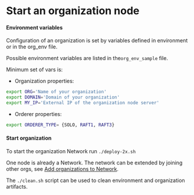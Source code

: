# Start an organization node 

#### Environment variables

Configuration of an organization is set by variables defined in environment or in the org_env file.

Possible environment variables are listed in the`org_env_sample` file. 

Minimum set of vars is:

- Organization properties:

```bash
export ORG='Name of your organization'
export DOMAIN='Domain of your organization'
export MY_IP='External IP of the organization node server'
```    

- Orderer properties:
```bash
export ORDERER_TYPE= {SOLO, RAFT1, RAFT3} 
```


#### Start organization
To start the organization Network run `./deploy-2x.sh`

One node is already a Network. The network can be extended by joining other orgs, 
see [Add organizations to Network](network-add-orgs.md).

The `./clean.sh` script can be used to clean environment and organization artifacts. 
